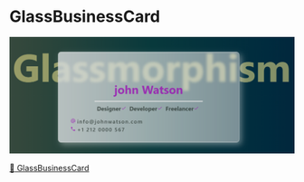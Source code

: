 # GlassBusinessCard
![](https://github.com/acarcem/GlassBusinessCard/blob/main/glass.png)

[:link: GlassBusinessCard](https://acarcem.github.io/glassbusinesscard/)
